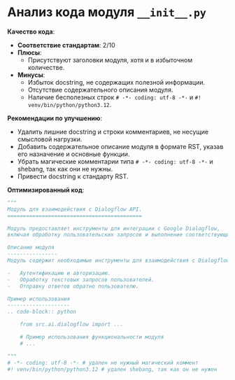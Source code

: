 # Анализ кода модуля `__init__.py`

**Качество кода**:

- **Соответствие стандартам**: 2/10
- **Плюсы**:
    - Присутствуют заголовки модуля, хотя и в избыточном количестве.
- **Минусы**:
    - Избыток docstring, не содержащих полезной информации.
    - Отсутствие содержательного описания модуля.
    - Наличие бесполезных строк `# -*- coding: utf-8 -*-` и `#! venv/bin/python/python3.12`.

**Рекомендации по улучшению**:

- Удалить лишние docstring и строки комментариев, не несущие смысловой нагрузки.
- Добавить содержательное описание модуля в формате RST, указав его назначение и основные функции.
- Убрать магические комментарии типа `# -*- coding: utf-8 -*-` и shebang, так как они не нужны.
- Привести docstring к стандарту RST.

**Оптимизированный код**:

```python
"""
Модуль для взаимодействия с Dialogflow API.
===========================================

Модуль предоставляет инструменты для интеграции с Google Dialogflow,
включая обработку пользовательских запросов и выполнение соответствующих действий.

Описание модуля
----------------
Модуль содержит необходимые инструменты для взаимодействия с Dialogflow, включая:

-   Аутентификацию и авторизацию.
-   Обработку текстовых запросов пользователей.
-   Отправку ответов обратно пользователю.

Пример использования
--------------------
.. code-block:: python

    from src.ai.dialogflow import ...

    # Пример использования функциональности модуля
    # ...

"""
# -*- coding: utf-8 -*- # удален не нужный магический коммент
#! venv/bin/python/python3.12 # удален shebang, так как он не нужен
```